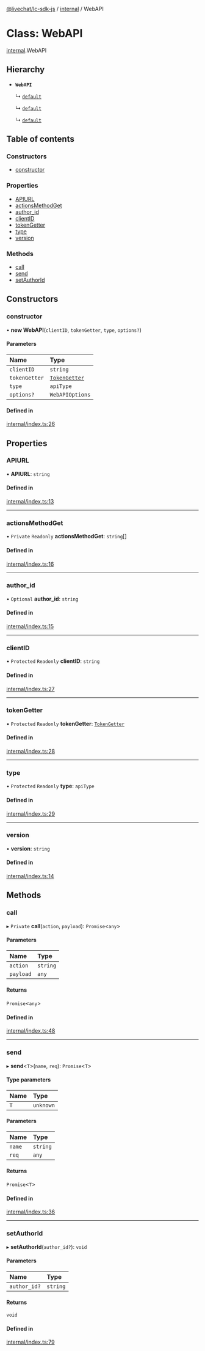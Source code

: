 [@livechat/lc-sdk-js](../README.md) / [internal](../modules/internal.md) / WebAPI

# Class: WebAPI

[internal](../modules/internal.md).WebAPI

## Hierarchy

- **`WebAPI`**

  ↳ [`default`](agent_web.default.md)

  ↳ [`default`](configuration.default.md)

  ↳ [`default`](customer_web.default.md)

## Table of contents

### Constructors

- [constructor](internal.WebAPI.md#constructor)

### Properties

- [APIURL](internal.WebAPI.md#apiurl)
- [actionsMethodGet](internal.WebAPI.md#actionsmethodget)
- [author\_id](internal.WebAPI.md#author_id)
- [clientID](internal.WebAPI.md#clientid)
- [tokenGetter](internal.WebAPI.md#tokengetter)
- [type](internal.WebAPI.md#type)
- [version](internal.WebAPI.md#version)

### Methods

- [call](internal.WebAPI.md#call)
- [send](internal.WebAPI.md#send)
- [setAuthorId](internal.WebAPI.md#setauthorid)

## Constructors

### constructor

• **new WebAPI**(`clientID`, `tokenGetter`, `type`, `options?`)

#### Parameters

| Name | Type |
| :------ | :------ |
| `clientID` | `string` |
| `tokenGetter` | [`TokenGetter`](../modules/authorization.md#tokengetter) |
| `type` | `apiType` |
| `options?` | `WebAPIOptions` |

#### Defined in

[internal/index.ts:26](https://github.com/livechat/lc-sdk-js/blob/a63b0a6/src/internal/index.ts#L26)

## Properties

### APIURL

• **APIURL**: `string`

#### Defined in

[internal/index.ts:13](https://github.com/livechat/lc-sdk-js/blob/a63b0a6/src/internal/index.ts#L13)

___

### actionsMethodGet

• `Private` `Readonly` **actionsMethodGet**: `string`[]

#### Defined in

[internal/index.ts:16](https://github.com/livechat/lc-sdk-js/blob/a63b0a6/src/internal/index.ts#L16)

___

### author\_id

• `Optional` **author\_id**: `string`

#### Defined in

[internal/index.ts:15](https://github.com/livechat/lc-sdk-js/blob/a63b0a6/src/internal/index.ts#L15)

___

### clientID

• `Protected` `Readonly` **clientID**: `string`

#### Defined in

[internal/index.ts:27](https://github.com/livechat/lc-sdk-js/blob/a63b0a6/src/internal/index.ts#L27)

___

### tokenGetter

• `Protected` `Readonly` **tokenGetter**: [`TokenGetter`](../modules/authorization.md#tokengetter)

#### Defined in

[internal/index.ts:28](https://github.com/livechat/lc-sdk-js/blob/a63b0a6/src/internal/index.ts#L28)

___

### type

• `Protected` `Readonly` **type**: `apiType`

#### Defined in

[internal/index.ts:29](https://github.com/livechat/lc-sdk-js/blob/a63b0a6/src/internal/index.ts#L29)

___

### version

• **version**: `string`

#### Defined in

[internal/index.ts:14](https://github.com/livechat/lc-sdk-js/blob/a63b0a6/src/internal/index.ts#L14)

## Methods

### call

▸ `Private` **call**(`action`, `payload`): `Promise`<`any`\>

#### Parameters

| Name | Type |
| :------ | :------ |
| `action` | `string` |
| `payload` | `any` |

#### Returns

`Promise`<`any`\>

#### Defined in

[internal/index.ts:48](https://github.com/livechat/lc-sdk-js/blob/a63b0a6/src/internal/index.ts#L48)

___

### send

▸ **send**<`T`\>(`name`, `req`): `Promise`<`T`\>

#### Type parameters

| Name | Type |
| :------ | :------ |
| `T` | `unknown` |

#### Parameters

| Name | Type |
| :------ | :------ |
| `name` | `string` |
| `req` | `any` |

#### Returns

`Promise`<`T`\>

#### Defined in

[internal/index.ts:36](https://github.com/livechat/lc-sdk-js/blob/a63b0a6/src/internal/index.ts#L36)

___

### setAuthorId

▸ **setAuthorId**(`author_id?`): `void`

#### Parameters

| Name | Type |
| :------ | :------ |
| `author_id?` | `string` |

#### Returns

`void`

#### Defined in

[internal/index.ts:79](https://github.com/livechat/lc-sdk-js/blob/a63b0a6/src/internal/index.ts#L79)
